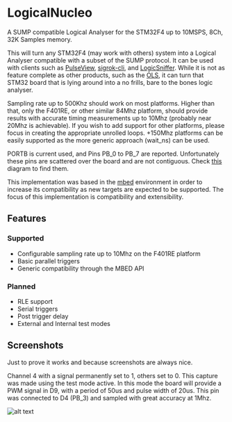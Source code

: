 # LogicalNucleo

A SUMP compatible Logical Analyser for the STM32F4 up to 10MSPS, 8Ch, 32K Samples memory.

This will turn any STM32F4 (may work with others) system into a Logical Analyser compatible with a subset of the SUMP protocol. It can be used with clients such as [PulseView](http://sigrok.org/wiki/PulseView), [sigrok-cli](http://sigrok.org/wiki/Sigrok-cli), and [LogicSniffer](http://www.lxtreme.nl/ols/). While it is not as feature complete as other products, such as the [OLS](http://dangerousprototypes.com/docs/Open_Bench_Logic_Sniffer), it can turn that STM32 board that is lying around into a no frills, bare to the bones logic analyser.

Sampling rate up to 500Khz should work on most platforms. Higher than that, only the F401RE, or other similar 84Mhz platform, should provide results with accurate timing measurements up to 10Mhz (probably near 20Mhz is achievable). If you wish to add support for other platforms, please focus in creating the appropriate unrolled loops. +150Mhz platforms can be easily supported as the more generic approach (wait_ns) can be used.

PORTB is current used, and Pins PB_0 to PB_7 are reported. Unfortunately these pins are scattered over the board and are not contiguous. Check [this](http://developer.mbed.org/platforms/ST-Nucleo-F401RE/) diagram to find them.

This implementation was based in the [mbed](https://mbed.org/) environment in order to increase its compatibility as new targets are expected to be supported. The focus of this implementation is compatibility and extensibility.

## Features

### Supported
- Configurable sampling rate up to 10Mhz on the F401RE platform
- Basic parallel triggers
- Generic compatibility through the MBED API

### Planned
- RLE support
- Serial triggers
- Post trigger delay
- External and Internal test modes

## Screenshots
Just to prove it works and because screenshots are always nice.

Channel 4 with a signal permanently set to 1, others set to 0.
This capture was made using the test mode active. In this mode the board will provide a PWM signal in D9, with a period of 50us and pulse width of 20us. This pin was connected to D4 (PB_3) and sampled with great accuracy at 1Mhz.


![alt text](https://raw.githubusercontent.com/jpbarraca/LogicalNucleo/master/screenshots/screen1.png "LogicSniffer in Test Mode")


